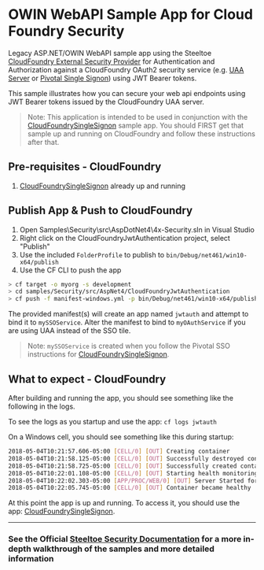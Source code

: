 ﻿# OWIN WebAPI Sample App for Cloud Foundry Security

Legacy ASP.NET/OWIN WebAPI sample app using the Steeltoe [CloudFoundry External Security Provider](https://github.com/SteeltoeOSS/Security) for Authentication and Authorization against a CloudFoundry OAuth2 security service (e.g. [UAA Server](https://github.com/cloudfoundry/uaa) or [Pivotal Single Signon](https://docs.pivotal.io/p-identity/)) using JWT Bearer tokens.

This sample illustrates how you can secure your web api endpoints using JWT Bearer tokens issued by the CloudFoundry UAA server.

> Note: This application is intended to be used in conjunction with the [CloudFoundrySingleSignon][sso] sample app. You should FIRST get that sample up and running on CloudFoundry and follow these instructions after that.

## Pre-requisites - CloudFoundry

1. [CloudFoundrySingleSignon][sso] already up and running

## Publish App & Push to CloudFoundry

1. Open Samples\Security\src\AspDotNet4\4x-Security.sln in Visual Studio
1. Right click on the CloudFoundryJwtAuthentication project, select "Publish"
1. Use the included `FolderProfile` to publish to `bin/Debug/net461/win10-x64/publish`
1. Use the CF CLI to push the app

```bash
> cf target -o myorg -s development
> cd samples/Security/src/AspNet4/CloudFoundryJwtAuthentication
> cf push -f manifest-windows.yml -p bin/Debug/net461/win10-x64/publish
```

The provided manifest(s) will create an app named `jwtauth` and attempt to bind it to `mySSOService`. Alter the manifest to bind to `myOAuthService` if you are using UAA instead of the SSO tile.

> Note: `mySSOService` is created when you follow the Pivotal SSO instructions for [CloudFoundrySingleSignon][sso].

## What to expect - CloudFoundry

After building and running the app, you should see something like the following in the logs.

To see the logs as you startup and use the app: `cf logs jwtauth`

On a Windows cell, you should see something like this during startup:

```bash
2018-05-04T10:21:57.606-05:00 [CELL/0] [OUT] Creating container
2018-05-04T10:21:58.125-05:00 [CELL/0] [OUT] Successfully destroyed container
2018-05-04T10:21:58.725-05:00 [CELL/0] [OUT] Successfully created container
2018-05-04T10:22:01.108-05:00 [CELL/0] [OUT] Starting health monitoring of container
2018-05-04T10:22:02.303-05:00 [APP/PROC/WEB/0] [OUT] Server Started for dff521d0-8232-4b10-b884-65c549f8036f
2018-05-04T10:22:05.745-05:00 [CELL/0] [OUT] Container became healthy
```

At this point the app is up and running.  To access it, you should use the app: [CloudFoundrySingleSignon][sso].

[sso]: ../CloudFoundrySingleSignon

---

### See the Official [Steeltoe Security Documentation](https://steeltoe.io/docs/steeltoe-security) for a more in-depth walkthrough of the samples and more detailed information